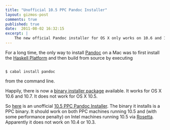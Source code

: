 ```yaml
---
title: "Unofficial 10.5 PPC Pandoc Installer"
layout: gizmos-post
comments: true
published: true
date:  2011-08-02 16:32:15
excerpt: |
    The new official Pandoc installer for OS X only works on 10.6 and 10.7. I've compiled an [unofficial installer](http://files.davidsanson.com/pandoc-1.8.2_ppc_installer.dmg) that works on 10.5.
---
```


For a long time, the only way to install [Pandoc] on a Mac was to first install the [Haskell Platform] and then build from source by executing 

~~~{.sh}

$ cabal install pandoc

~~~

from the command line.

Happily, there is now a [binary installer package] available. It works for OS X 10.6 and 10.7. It does not work for OS X 10.5.

So [here] is an unofficial [10.5 PPC Pandoc Installer]. The binary it installs is a PPC binary. It should work on both PPC machines running 10.5 and (with some performance penalty) on Intel machines running 10.5 via [Rosetta]. Apparently it does not work on 10.4 or 10.3.

[Pandoc]: http://johnmacfarlane.net/pandoc/

[Haskell Platform]: http://hackage.haskell.org/platform/

[binary installer package]: http://johnmacfarlane.net/pandoc/installing.html

[here]: http://files.davidsanson.com/pandoc-1.8.2_ppc_installer.dmg

[10.5 PPC Pandoc Installer]: http://files.davidsanson.com/pandoc-1.8.2_ppc_installer.dmg

[Rosetta]: http://en.wikipedia.org/wiki/Rosetta_(software)
